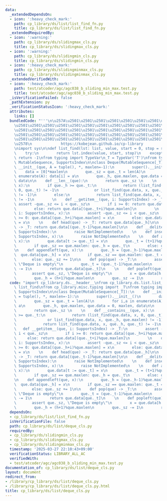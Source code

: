 ```yaml
---
data:
  _extendedDependsOn:
  - icon: ':heavy_check_mark:'
    path: cp_library/ds/list/list_find_fn.py
    title: cp_library/ds/list/list_find_fn.py
  _extendedRequiredBy:
  - icon: ':warning:'
    path: cp_library/ds/slidingmax_cls.py
    title: cp_library/ds/slidingmax_cls.py
  - icon: ':warning:'
    path: cp_library/ds/slidingmin_cls.py
    title: cp_library/ds/slidingmin_cls.py
  - icon: ':heavy_check_mark:'
    path: cp_library/ds/slidingminmax_cls.py
    title: cp_library/ds/slidingminmax_cls.py
  _extendedVerifiedWith:
  - icon: ':heavy_check_mark:'
    path: test/atcoder/agc/agc038_b_sliding_min_max.test.py
    title: test/atcoder/agc/agc038_b_sliding_min_max.test.py
  _isVerificationFailed: false
  _pathExtension: py
  _verificationStatusIcon: ':heavy_check_mark:'
  attributes:
    links: []
  bundledCode: "'''\n\u257A\u2501\u2501\u2501\u2501\u2501\u2501\u2501\u2501\u2501\u2501\
    \u2501\u2501\u2501\u2501\u2501\u2501\u2501\u2501\u2501\u2501\u2501\u2501\u2501\
    \u2501\u2501\u2501\u2501\u2501\u2501\u2501\u2501\u2501\u2501\u2501\u2501\u2501\
    \u2501\u2501\u2501\u2501\u2501\u2501\u2501\u2501\u2501\u2501\u2501\u2501\u2501\
    \u2501\u2501\u2501\u2501\u2501\u2501\u2501\u2501\u2501\u2501\u2501\u2501\u2501\
    \u2578\n             https://kobejean.github.io/cp-library               \n'''\n\
    \nimport sys\n\ndef list_find(lst: list, value, start = 0, stop = sys.maxsize):\n\
    \    try:\n        return lst.index(value, start, stop)\n    except:\n       \
    \ return -1\nfrom typing import TypeVar\n_T = TypeVar('T')\nfrom typing import\
    \ MutableSequence, SupportsIndex\n\nclass Deque(MutableSequence[_T]):\n    def\
    \ __init__(que, A = tuple(), *, maxlen=-1):\n        super().__init__()\n    \
    \    data = [0]*maxlen\n        que._sz = que._t = len(A)\n        for i,a in\
    \ enumerate(A): data[i] = a\n        que._h, que.maxlen, que.data = 0, maxlen,\
    \ data\n\n    def __len__(que):\n        return que._sz \n    \n    def __contains__(que,\
    \ x):\n        if que._h >= que._t:\n            return (list_find(que.data, x,\
    \ 0, que._t) != -1\n                or list_find(que.data, x, que._h, que.maxlen)\
    \ != -1)\n        else:\n            return list_find(que.data, x, que._h, que._t)\
    \ != -1\n        \n    def __getitem__(que, i: SupportsIndex) -> _T:\n       \
    \ assert -que._sz <= i < que._sz\n        if i >= 0: return que.data[(que._h+i)%que.maxlen]\n\
    \        else: return que.data[(que._t+i)%que.maxlen]\n        \n    def __setitem__(que,\
    \ i: SupportsIndex, x):\n        assert -que._sz <= i < que._sz\n        if i\
    \ >= 0: que.data[(que._h+i)%que.maxlen] = x\n        else: que.data[(que._t+i)%que.maxlen]\
    \ = x\n    \n    def head(que) -> _T: return que.data[que._h]\n\n    def tail(que)\
    \ -> _T: return que.data[(que._t-1)%que.maxlen]\n\n    def __delitem__(que, i:\
    \ SupportsIndex):\n        raise NotImplemented\n    \n    def insert(que, i:\
    \ SupportsIndex, x):\n        raise NotImplemented\n    \n    def append(que,\
    \ x):\n        que.data[t := que._t] = x\n        que._t = (t+1)%que.maxlen\n\
    \        if que._sz == que.maxlen: que._h = que._t\n        else: que._sz += 1\n\
    \n    def appendleft(que, x):\n        que._h = (que._h-1)%que.maxlen\n      \
    \  que.data[que._h] = x\n        if que._sz == que.maxlen: que._t = que._h\n \
    \       else: que._sz += 1\n\n    def pop(que) -> _T:\n        assert que._sz,\
    \ \"Deque is empty\"\n        que._t = (que._t-1)%que.maxlen\n        que._sz\
    \ -= 1\n        return que.data[que._t]\n    \n    def popleft(que) -> _T:\n \
    \       assert que._sz, \"Deque is empty\"\n        x = que.data[h := que._h]\n\
    \        que._h = (h+1)%que.maxlen\n        que._sz -= 1\n        return x\n"
  code: "import cp_library.ds.__header__\nfrom cp_library.ds.list.list_find_fn import\
    \ list_find\nfrom cp_library.misc.typing import _T\nfrom typing import MutableSequence,\
    \ SupportsIndex\n\nclass Deque(MutableSequence[_T]):\n    def __init__(que, A\
    \ = tuple(), *, maxlen=-1):\n        super().__init__()\n        data = [0]*maxlen\n\
    \        que._sz = que._t = len(A)\n        for i,a in enumerate(A): data[i] =\
    \ a\n        que._h, que.maxlen, que.data = 0, maxlen, data\n\n    def __len__(que):\n\
    \        return que._sz \n    \n    def __contains__(que, x):\n        if que._h\
    \ >= que._t:\n            return (list_find(que.data, x, 0, que._t) != -1\n  \
    \              or list_find(que.data, x, que._h, que.maxlen) != -1)\n        else:\n\
    \            return list_find(que.data, x, que._h, que._t) != -1\n        \n \
    \   def __getitem__(que, i: SupportsIndex) -> _T:\n        assert -que._sz <=\
    \ i < que._sz\n        if i >= 0: return que.data[(que._h+i)%que.maxlen]\n   \
    \     else: return que.data[(que._t+i)%que.maxlen]\n        \n    def __setitem__(que,\
    \ i: SupportsIndex, x):\n        assert -que._sz <= i < que._sz\n        if i\
    \ >= 0: que.data[(que._h+i)%que.maxlen] = x\n        else: que.data[(que._t+i)%que.maxlen]\
    \ = x\n    \n    def head(que) -> _T: return que.data[que._h]\n\n    def tail(que)\
    \ -> _T: return que.data[(que._t-1)%que.maxlen]\n\n    def __delitem__(que, i:\
    \ SupportsIndex):\n        raise NotImplemented\n    \n    def insert(que, i:\
    \ SupportsIndex, x):\n        raise NotImplemented\n    \n    def append(que,\
    \ x):\n        que.data[t := que._t] = x\n        que._t = (t+1)%que.maxlen\n\
    \        if que._sz == que.maxlen: que._h = que._t\n        else: que._sz += 1\n\
    \n    def appendleft(que, x):\n        que._h = (que._h-1)%que.maxlen\n      \
    \  que.data[que._h] = x\n        if que._sz == que.maxlen: que._t = que._h\n \
    \       else: que._sz += 1\n\n    def pop(que) -> _T:\n        assert que._sz,\
    \ \"Deque is empty\"\n        que._t = (que._t-1)%que.maxlen\n        que._sz\
    \ -= 1\n        return que.data[que._t]\n    \n    def popleft(que) -> _T:\n \
    \       assert que._sz, \"Deque is empty\"\n        x = que.data[h := que._h]\n\
    \        que._h = (h+1)%que.maxlen\n        que._sz -= 1\n        return x"
  dependsOn:
  - cp_library/ds/list/list_find_fn.py
  isVerificationFile: false
  path: cp_library/ds/list/deque_cls.py
  requiredBy:
  - cp_library/ds/slidingmin_cls.py
  - cp_library/ds/slidingmax_cls.py
  - cp_library/ds/slidingminmax_cls.py
  timestamp: '2025-03-27 22:10:43+09:00'
  verificationStatus: LIBRARY_ALL_AC
  verifiedWith:
  - test/atcoder/agc/agc038_b_sliding_min_max.test.py
documentation_of: cp_library/ds/list/deque_cls.py
layout: document
redirect_from:
- /library/cp_library/ds/list/deque_cls.py
- /library/cp_library/ds/list/deque_cls.py.html
title: cp_library/ds/list/deque_cls.py
---
```

